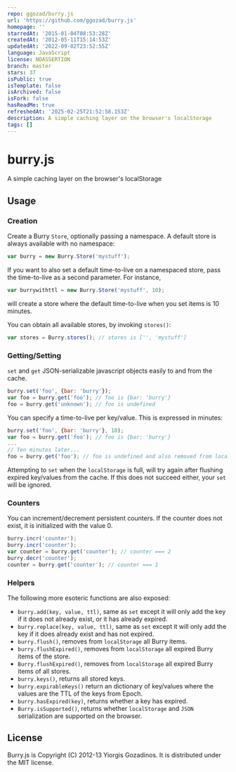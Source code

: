 ```yaml
---
repo: ggozad/burry.js
url: 'https://github.com/ggozad/burry.js'
homepage: ''
starredAt: '2015-01-04T08:53:28Z'
createdAt: '2012-05-11T15:14:53Z'
updatedAt: '2022-09-02T23:52:55Z'
language: JavaScript
license: NOASSERTION
branch: master
stars: 37
isPublic: true
isTemplate: false
isArchived: false
isFork: false
hasReadMe: true
refreshedAt: '2025-02-25T21:52:58.153Z'
description: A simple caching layer on the browser's localStorage
tags: []
---
```


# burry.js

A simple caching layer on the browser's localStorage

## Usage

### Creation

Create a Burry `Store`, optionally passing a namespace. A default store is always available with no namespace:

```javascript
var burry = new Burry.Store('mystuff');
```

If you want to also set a default time-to-live on a namespaced store, pass the time-to-live as a second parameter. For instance,

```javascript
var burrywithttl = new Burry.Store('mystuff', 10);
```

will create a store where the default time-to-live when you set items is 10 minutes.

You can obtain all available stores, by invoking `stores()`:

```javascript
var stores = Burry.stores(); // stores is ['', 'mystuff']
```

### Getting/Setting

`set` and `get` JSON-serializable javascript objects easily to and from the cache.

```javascript
burry.set('foo', {bar: 'burry'});
var foo = burry.get('foo'); // foo is {bar: 'burry'}
foo = burry.get('unknown'); // foo is undefined
```

You can specify a time-to-live per key/value. This is expressed in minutes:

```javascript
burry.set('foo', {bar: 'burry'}, 10);
var foo = burry.get('foo'); // foo is {bar: 'burry'}
...
// Ten minutes later...
foo = burry.get('foo'); // foo is undefined and also removed from localStorage
```

Attempting to `set` when the `localStorage` is full, will try again after flushing expired key/values from the cache. If this does not succeed either, your `set` will be ignored.

### Counters

You can increment/decrement persistent counters. If the counter does not exist, it is initialized with the value 0.

```javascript
burry.incr('counter');
burry.incr('counter');
var counter = burry.get('counter'); // counter === 2
burry.decr('counter');
counter = burry.get('counter'); // counter === 1
```

### Helpers

The following more esoteric functions are also exposed:

 * `burry.add(key, value, ttl)`, same as `set` except it will only add the key if it does not already exist, or it has already expired.
 * `burry.replace(key, value, ttl)`, same as `set` except it will only add the key if it does already exist and has not expired.
 * `burry.flush()`, removes from `localStorage` all Burry items.
 * `burry.flushExpired()`, removes from `localStorage` all expired Burry items of the store.
 * `Burry.flushExpired()`, removes from `localStorage` all expired Burry items of all stores.
 * `burry.keys()`, returns all stored keys.
 * `burry.expirableKeys()` return an dictionary of key/values where the values are the TTL of the keys from Epoch.
 * `burry.hasExpired(key)`, returns whether a key has expired.
 * `Burry.isSupported()`, returns whether `localStorage` and `JSON` serialization are supported on the browser.

## License

Burry.js is Copyright (C) 2012-13 Yiorgis Gozadinos.
It is distributed under the MIT license.
